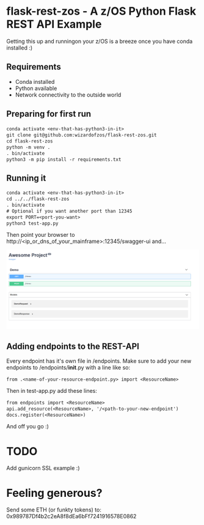 #  flask-rest-zos - A z/OS Python Flask REST API Example


Getting this up and runningon your z/OS is a breeze once you have conda installed :)

## Requirements

- Conda installed
- Python available
- Network connectivity to the outside world    

## Preparing for first run

    conda activate <env-that-has-python3-in-it>
    git clone git@github.com:wizardofzos/flask-rest-zos.git
    cd flask-rest-zos
    python -m venv .
    . bin/activate  
    python3 -m pip install -r requirements.txt

## Running it
    conda activate <env-that-has-python3-in-it>      
    cd ../../flask-rest-zos
    . bin/activate
    # Optional if you want another port than 12345
    export PORT=<port-you-want>
    python3 test-app.py

Then point your browser to http://<ip_or_dns_of_your_mainframe>:12345/swagger-ui and...

![inaction](https://github.com/wizardofzos/flask-rest-zos/blob/main/inaction.png?raw=true)
       
    
## Adding endpoints to the REST-API

Every endpoint has it's own file in /endpoints. Make sure to add your new endpoints to /endpoints/__init__.py with a line like so:

    from .<name-of-your-resource-endpoint.py> import <ResourceName>

Then in test-app.py add these lines:

    from endpoints import <ResourceName>
    api.add_resource(<ResourceName>, '/<path-to-your-new-endpoint')
    docs.register(<ResourceName>)

And off you go :)

# TODO
Add gunicorn SSL example :)

# Feeling generous?
Send some ETH (or funkty tokens) to: 0x989787Df4b2c2eA8f8dEa6bFf7241916578E0862

